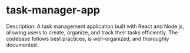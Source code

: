 # task-manager-app
Description: A task management application built with React and Node.js, allowing users to create, organize, and track their tasks efficiently. The codebase follows best practices, is well-organized, and thoroughly documented.
